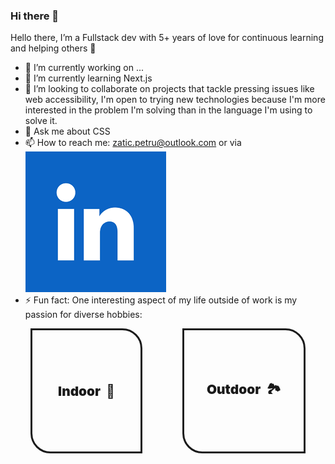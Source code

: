 <link rel="stylesheet" href="https://fonts.googleapis.com/css2?family=Tilt+Neon"></link>
<link rel="stylesheet" href="./css/main.css"></link>

<style>
.hobby-grid {
  display: grid;
  grid-template-areas: "indoor outdoor";
  grid-template-rows: repeat(auto-fit, minmax(200px, 1fr));
  gap: 4rem;
  margin-inline: 2rem;
}

.hobby-grid > div {
  border: 0.2rem solid;
  border-radius: 0 2rem;
  padding: 1rem;
  transition: opacity 300ms;
  display: flex;
  justify-content: center;
  align-items: center
}

.indoor {
  grid-area: indoor;
}

.outdoor {
  grid-area: outdoor;
}

.label {
  font-weight: 900;
  font-size: 1.3rem;
  word-spacing: 5px;
  opacity: 1;
  z-index: 1;
}

.description {
  opacity: 0;
}

.label:hover {
  opacity: 0;
}

.label:hover + .description {
  opacity: 1;
}
</style>

### Hi there 👋

Hello there, I’m a Fullstack dev with 5+ years of love for continuous learning and
helping others 🎉

- 🔭 I’m currently working on ...
- 🌱 I’m currently learning Next.js
- 👯 I’m looking to collaborate on projects that tackle pressing issues like web accessibility, I'm open to trying new technologies because I'm more interested in the problem I'm solving than in the language I'm using to solve it.
- 💬 Ask me about CSS
- 📫 How to reach me: zatic.petru@outlook.com or via <a href="https://www.linkedin.com/in/petru-zatic/"><img src="image/README/1697010812374.png" alt="LinkedIn" class="inline-logo"></a>
- ⚡ Fun fact: One interesting aspect of my life outside of work is my passion for diverse hobbies:

<div class="hobby-grid">
  <div class="indoor label">
    Indoor 🏡
  </div>
  <div class="indoor description">At home, I'm an board game enthusiast 🎲, with a growing collection of them.</div>
  <div class="outdoor label">Outdoor 🏞</div>
<div class="outdoor description">When I'm on vacation, my wife and I seek adventure in the great outdoors, whether it's hiking up mountains 🌄 or swimming to nearby islands 🏊‍♀️.</div>
</div>

<!--
**zaticpetru/zaticpetru** is a ✨ _special_ ✨ repository because its `README.md` (this file) appears on your GitHub profile.
Here are some ideas to get you started:

- 🔭 I’m currently working on ...
- 🌱 I’m currently learning ...
- 👯 I’m looking to collaborate on ...
- 🤔 I’m looking for help with ...
- 💬 Ask me about ...
- 📫 How to reach me: ...
- 😄 Pronouns: ...
- ⚡ Fun fact: ...
-->
